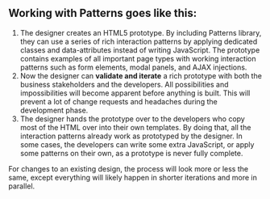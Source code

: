 ## Working with Patterns goes like this: 

1. The designer creates an HTML5 prototype. By including Patterns library, they can use a series of rich interaction patterns by applying dedicated classes and data-attributes instead of writing JavaScript. The prototype contains examples of all important page types with working interaction patterns such as form elements, modal panels, and AJAX injections.
2. Now the designer can **validate and iterate** a rich prototype with both the business stakeholders and the developers. All possibilities and impossibilities will become apparent before anything is built. This will prevent a lot of change requests and headaches during the development phase.
3. The designer hands the prototype over to the developers who copy most of the HTML over into their own templates. By doing that, all the interaction patterns already work as prototyped by the designer. In some cases, the developers can write some extra JavaScript, or apply some patterns on their own, as a prototype is never fully complete.

For changes to an existing design, the process will look more or less the same, except everything will likely happen in shorter iterations and more in parallel.